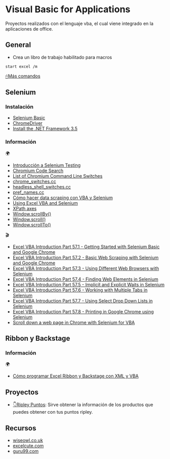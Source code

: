 # Visual Basic for Applications

Proyectos realizados con el lenguaje vba, el cual viene integrado en la aplicaciones de office.

## General

- Crea un libro de trabajo habilitado para macros

```batch
start excel /m
```

[🖱Más comandos](https://support.microsoft.com/en-us/office/command-line-switches-for-microsoft-office-products-079164cd-4ef5-4178-b235-441737deb3a6#Category=Excel)

## Selenium

### Instalación

- [Selenium Basic](https://github.com/florentbr/SeleniumBasic/releases)  
- [ChromeDriver](https://sites.google.com/chromium.org/driver/)
- [Install the .NET Framework 3.5](https://docs.microsoft.com/en-us/dotnet/framework/install/dotnet-35-windows)  

### Información

🌍

- [Introducción a Selenium Testing](https://qalified.com/introduccion-a-selenium-testing/)
- [Chromium Code Search](https://source.chromium.org/)
- [List of Chromium Command Line Switches](https://peter.sh/experiments/chromium-command-line-switches/)
- [chrome_switches.cc](https://chromium.googlesource.com/chromium/src/+/master/chrome/common/chrome_switches.cc)
- [headless_shell_switches.cc](https://chromium.googlesource.com/chromium/src/+/master/headless/app/headless_shell_switches.cc)
- [pref_names.cc](https://chromium.googlesource.com/chromium/src/+/master/chrome/common/pref_names.cc)
- [Cómo hacer data scraping con VBA y Selenium](https://excelcute.com/vba-data-scraping-selenium/)
- [Using Excel VBA and Selenium](https://www.guru99.com/excel-vba-selenium.html)
- [XPath axes](https://jrebecchi.github.io/xpath-helper/xpath-axes.html)
- [Window.scrollBy()](https://developer.mozilla.org/es/docs/Web/API/Window/scrollBy)
- [Window.scroll()](https://developer.mozilla.org/es/docs/Web/API/Window/scroll)
- [Window.scrollTo()](https://developer.mozilla.org/es/docs/Web/API/Window/scrollTo)

🎬

- [Excel VBA Introduction Part 57.1 - Getting Started with Selenium Basic and Google Chrome](https://www.youtube.com/watch?v=FoxWcvZzYVk)  
- [Excel VBA Introduction Part 57.2 - Basic Web Scraping with Selenium and Google Chrome](https://www.youtube.com/watch?v=y7yWL0oCB3k)
- [Excel VBA Introduction Part 57.3 - Using Different Web Browsers with Selenium](https://www.youtube.com/watch?v=qxNx12RWihU)
- [Excel VBA Introduction Part 57.4 - Finding Web Elements in Selenium](https://www.youtube.com/watch?v=lr7CFZEI2YA&t=825s)
- [Excel VBA Introduction Part 57.5 - Implicit and Explicit Waits in Selenium](https://www.youtube.com/watch?v=ii1LxfEfY44)
- [Excel VBA Introduction Part 57.6 - Working with Multiple Tabs in Selenium](https://www.youtube.com/watch?v=_IlkdRwgIwg)
- [Excel VBA Introduction Part 57.7 - Using Select Drop Down Lists in Selenium](https://www.youtube.com/watch?v=-kjq_8i9buM)
- [Excel VBA Introduction Part 57.8 - Printing in Google Chrome using Selenium](https://www.youtube.com/watch?v=jEYvgU46gmE)
- [Scroll down a web page in Chrome with Selenium for VBA](https://www.youtube.com/watch?v=s3Bxb0wthqI)

## Ribbon y Backstage

### Información

🌍

- [Cómo programar Excel Ribbon y Backstage con XML y VBA](https://www.youtube.com/watch?v=vKH13g4Xmb4)

## Proyectos

- [👇Ripley Puntos](https://github.com/acastillom24/vba/raw/main/web-scraping/ripley-puntos.xlsm): Sirve obtener la información de los productos que puedes obtener con tus puntos ripley.

## Recursos

- [wiseowl.co.uk](https://www.wiseowl.co.uk/)
- [excelcute.com](https://excelcute.com/)
- [guru99.com](https://www.guru99.com/)